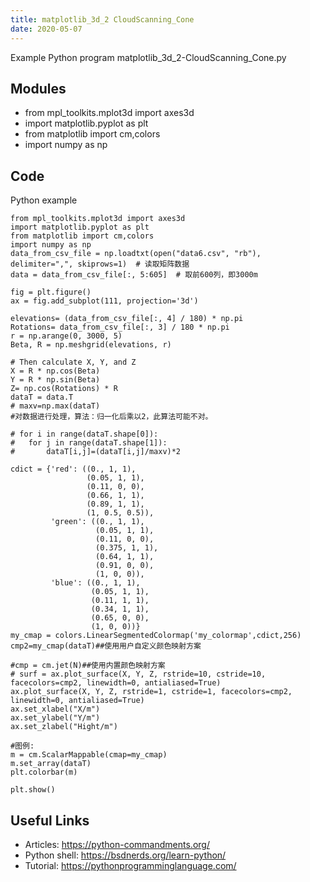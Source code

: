 ```yaml
---
title: matplotlib_3d_2 CloudScanning_Cone
date: 2020-05-07
---
```

Example Python program matplotlib_3d_2-CloudScanning_Cone.py

## Modules

* from mpl_toolkits.mplot3d import axes3d
* import matplotlib.pyplot as plt
* from matplotlib import cm,colors
* import numpy as np

## Code

Python example

    from mpl_toolkits.mplot3d import axes3d
    import matplotlib.pyplot as plt
    from matplotlib import cm,colors
    import numpy as np
    data_from_csv_file = np.loadtxt(open("data6.csv", "rb"), delimiter=",", skiprows=1)  # 读取矩阵数据
    data = data_from_csv_file[:, 5:605]  # 取前600列，即3000m
    
    fig = plt.figure()
    ax = fig.add_subplot(111, projection='3d')
    
    elevations= (data_from_csv_file[:, 4] / 180) * np.pi
    Rotations= data_from_csv_file[:, 3] / 180 * np.pi
    r = np.arange(0, 3000, 5)
    Beta, R = np.meshgrid(elevations, r)
    
    # Then calculate X, Y, and Z
    X = R * np.cos(Beta)
    Y = R * np.sin(Beta)
    Z= np.cos(Rotations) * R
    dataT = data.T
    # maxv=np.max(dataT)
    #对数据进行处理，算法：归一化后乘以2，此算法可能不对。
    
    # for i in range(dataT.shape[0]):
    # 	for j in range(dataT.shape[1]):
    # 		dataT[i,j]=(dataT[i,j]/maxv)*2
    
    cdict = {'red': ((0., 1, 1),
                     (0.05, 1, 1),
                     (0.11, 0, 0),
                     (0.66, 1, 1),
                     (0.89, 1, 1),
                     (1, 0.5, 0.5)),
             'green': ((0., 1, 1),
                       (0.05, 1, 1),
                       (0.11, 0, 0),
                       (0.375, 1, 1),
                       (0.64, 1, 1),
                       (0.91, 0, 0),
                       (1, 0, 0)),
             'blue': ((0., 1, 1),
                      (0.05, 1, 1),
                      (0.11, 1, 1),
                      (0.34, 1, 1),
                      (0.65, 0, 0),
                      (1, 0, 0))}
    my_cmap = colors.LinearSegmentedColormap('my_colormap',cdict,256)
    cmp2=my_cmap(dataT)##使用用户自定义颜色映射方案
    
    #cmp = cm.jet(N)##使用内置颜色映射方案
    # surf = ax.plot_surface(X, Y, Z, rstride=10, cstride=10, facecolors=cmp2, linewidth=0, antialiased=True)
    ax.plot_surface(X, Y, Z, rstride=1, cstride=1, facecolors=cmp2, linewidth=0, antialiased=True)
    ax.set_xlabel("X/m")
    ax.set_ylabel("Y/m")
    ax.set_zlabel("Hight/m")
    
    #图例:
    m = cm.ScalarMappable(cmap=my_cmap)
    m.set_array(dataT)
    plt.colorbar(m)
    
    plt.show()
    

## Useful Links

- Articles: https://python-commandments.org/
- Python shell: https://bsdnerds.org/learn-python/
- Tutorial: https://pythonprogramminglanguage.com/
